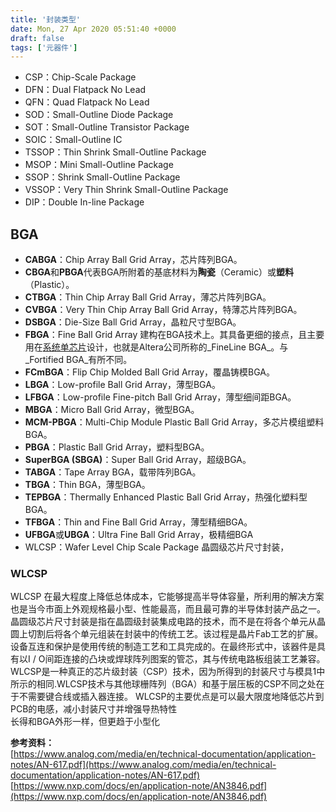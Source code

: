 ```yaml
---
title: '封装类型'
date: Mon, 27 Apr 2020 05:51:40 +0000
draft: false
tags: ['元器件']
---
```


*   CSP：Chip-Scale Package
*   DFN：Dual Flatpack No Lead
*   QFN：Quad Flatpack No Lead
*   SOD：Small-Outline Diode Package
*   SOT：Small-Outline Transistor Package
*   SOIC：Small-Outline IC 
*   TSSOP：Thin Shrink Small-Outline Package
*   MSOP：Mini Small-Outline Package
*   SSOP：Shrink Small-Outline Package 
*   VSSOP：Very Thin Shrink Small-Outline Package
*   DIP：Double In-line Package

**BGA**
-------

*   **CABGA**：Chip Array Ball Grid Array，芯片阵列BGA。
*   **CBGA**和**PBGA**代表BGA所附着的基底材料为**陶瓷**（Ceramic）或**塑料**（Plastic）。
*   **CTBGA**：Thin Chip Array Ball Grid Array，薄芯片阵列BGA。
*   **CVBGA**：Very Thin Chip Array Ball Grid Array，特薄芯片阵列BGA。
*   **DSBGA**：Die-Size Ball Grid Array，晶粒尺寸型BGA。
*   **FBGA**：Fine Ball Grid Array 建构在BGA技术上。其具备更细的接点，且主要用在[系统单芯片](https://zh.wikipedia.org/wiki/%E7%B3%BB%E7%B5%B1%E5%96%AE%E6%99%B6%E7%89%87)设计，也就是Altera公司所称的_FineLine BGA_。与_Fortified BGA_有所不同。
*   **FCmBGA**：Flip Chip Molded Ball Grid Array，覆晶铸模BGA。
*   **LBGA**：Low-profile Ball Grid Array，薄型BGA。
*   **LFBGA**：Low-profile Fine-pitch Ball Grid Array，薄型细间距BGA。
*   **MBGA**：Micro Ball Grid Array，微型BGA。
*   **MCM-PBGA**：Multi-Chip Module Plastic Ball Grid Array，多芯片模组塑料BGA。
*   **PBGA**：Plastic Ball Grid Array，塑料型BGA。
*   **SuperBGA (SBGA)**：Super Ball Grid Array，超级BGA。
*   **TABGA**：Tape Array BGA，载带阵列BGA。
*   **TBGA**：Thin BGA，薄型BGA。
*   **TEPBGA**：Thermally Enhanced Plastic Ball Grid Array，热强化塑料型BGA。
*   **TFBGA**：Thin and Fine Ball Grid Array，薄型精细BGA。
*   **UFBGA**或**UBGA**：Ultra Fine Ball Grid Array，极精细BGA
*   WLCSP：Wafer Level Chip Scale Package 晶圆级芯片尺寸封装，

### WLCSP

WLCSP 在最大程度上降低总体成本，它能够提高半导体容量，所利用的解决方案也是当今市面上外观规格最小型、性能最高，而且最可靠的半导体封装产品之一。晶圆级芯片尺寸封装是指在晶圆级封装集成电路的技术，而不是在将各个单元从晶圆上切割后将各个单元组装在封装中的传统工艺。该过程是晶片Fab工艺的扩展。设备互连和保护是使用传统的制造工艺和工具完成的。在最终形式中，该器件是具有以I / O间距连接的凸块或焊球阵列图案的管芯，其与传统电路板组装工艺兼容。 WLCSP是一种真正的芯片级封装（CSP）技术，因为所得到的封装尺寸与模具1中所示的相同.WLCSP技术与其他球栅阵列（BGA）和基于层压板的CSP不同之处在于不需要键合线或插入器连接。 WLCSP的主要优点是可以最大限度地降低芯片到PCB的电感，减小封装尺寸并增强导热特性  
长得和BGA外形一样，但更趋于小型化

**参考资料：**  
[https://www.analog.com/media/en/technical-documentation/application-notes/AN-617.pdf](https://www.analog.com/media/en/technical-documentation/application-notes/AN-617.pdf)  
[https://www.nxp.com/docs/en/application-note/AN3846.pdf](https://www.nxp.com/docs/en/application-note/AN3846.pdf)